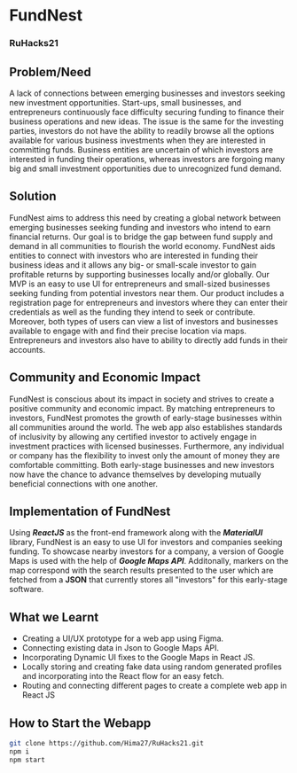 # FundNest
### RuHacks21

## Problem/Need
A lack of connections between emerging businesses and investors seeking new investment opportunities. Start-ups, small businesses, and entrepreneurs continuously face difficulty securing funding to finance their business operations and new ideas. The issue is the same for the investing parties, investors do not have the ability to readily browse all the options available for various business investments when they are interested in committing funds. Business entities are uncertain of which investors are interested in funding their operations, whereas investors are forgoing many big and small investment opportunities due to unrecognized fund demand. 


## Solution 
FundNest aims to address this need by creating a global network between emerging businesses seeking funding and investors who intend to earn financial returns. Our goal is to bridge the gap between fund supply and demand in all communities to flourish the world economy. FundNest aids entities to connect with investors who are interested in funding their business ideas and it allows any big- or small-scale investor to gain profitable returns by supporting businesses locally and/or globally. Our MVP is an easy to use UI for entrepreneurs and small-sized businesses seeking funding from potential investors near them. Our product includes a registration page for entrepreneurs and investors where they can enter their credentials as well as the funding they intend to seek or contribute. Moreover, both types of users can view a list of investors and businesses available to engage with and find their precise location via maps. Entrepreneurs and investors also have to ability to directly add funds in their accounts. 


## Community and Economic Impact
FundNest is conscious about its impact in society and strives to create a positive community and economic impact.
By matching entrepreneurs to investors, FundNest promotes the growth of early-stage businesses within all communities around the world. The web app also establishes standards of inclusivity by allowing any certified investor to actively engage in investment practices with licensed businesses. Furthermore, any individual or company has the flexibility to invest only the amount of money they are comfortable committing. Both early-stage businesses and new investors now have the chance to advance themselves by developing mutually beneficial connections with one another. 


## Implementation of FundNest
Using ***ReactJS*** as the front-end framework along with the ***MaterialUI*** library, FundNest is an easy to use UI for investors and companies seeking funding. To showcase nearby investors for a company, a version of Google Maps is used with the help of ***Google Maps API***. Additonally, markers on the map correspond with the search results presented to the user which are fetched from a **JSON** that currently stores all "investors" for this early-stage software. 

## What we Learnt
- Creating a UI/UX prototype for a web app using Figma. 
- Connecting existing data in Json to Google Maps API.
- Incorporating Dynamic UI fixes to the Google Maps in React JS. 
- Locally storing and creating fake data using random generated profiles and incorporating into the React flow for an easy fetch. 
- Routing and connecting different pages to create a complete web app in React JS

## How to Start the Webapp
```bash
git clone https://github.com/Hima27/RuHacks21.git
npm i
npm start
```
